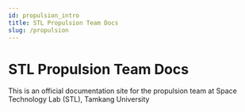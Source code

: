 ```yaml
---
id: propulsion_intro
title: STL Propulsion Team Docs
slug: /propulsion
---
```


# STL Propulsion Team Docs
This is an official documentation site for the propulsion team at Space Technology Lab (STL), Tamkang University
